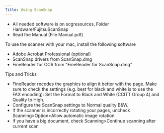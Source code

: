 ```yaml
---
Title: Using ScanSnap
---
```



-  All needed software is on scgresources, Folder Hardware/FujitsuScanSnap
-  Read the Manual (File Manual.pdf)

To use the scanner with your mac, install the following software


-  Adobe Acrobat Professional (optional)
-  ScanSnap drivers from ScanSnap.dmg
-  FineReader for OCR from "FineReader for ScanSnap.dmg"

Tips and Tricks


-  FineReader recodes the graphics to align it better with the page. Make sure to check the settings (e.g. best for black and white is to use the FAX encoding): Set the Format to Black and White (CCITT Group 4) and Quality to High.
-  Configure the ScanSnap settings to Normal quality B&W.
-  If the scanner is incorrectly rotating your pages, uncheck Scanning>Option>Allow automatic image rotation
-  If you have a big document, check Scanning>Continue scanning after current scan
